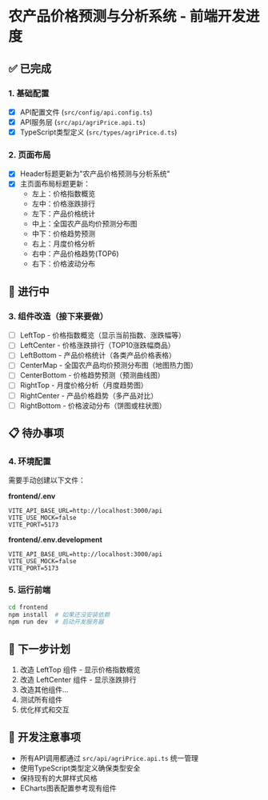 # 农产品价格预测与分析系统 - 前端开发进度

## ✅ 已完成

### 1. 基础配置
- [x] API配置文件 (`src/config/api.config.ts`)
- [x] API服务层 (`src/api/agriPrice.api.ts`)
- [x] TypeScript类型定义 (`src/types/agriPrice.d.ts`)

### 2. 页面布局
- [x] Header标题更新为"农产品价格预测与分析系统"
- [x] 主页面布局标题更新：
  - 左上：价格指数概览
  - 左中：价格涨跌排行  
  - 左下：产品价格统计
  - 中上：全国农产品均价预测分布图
  - 中下：价格趋势预测
  - 右上：月度价格分析
  - 右中：产品价格趋势(TOP6)
  - 右下：价格波动分布

## 🚧 进行中

### 3. 组件改造（接下来要做）
- [ ] LeftTop - 价格指数概览（显示当前指数、涨跌幅等）
- [ ] LeftCenter - 价格涨跌排行（TOP10涨跌幅商品）
- [ ] LeftBottom - 产品价格统计（各类产品价格表格）
- [ ] CenterMap - 全国农产品均价预测分布图（地图热力图）
- [ ] CenterBottom - 价格趋势预测（预测曲线图）
- [ ] RightTop - 月度价格分析（月度趋势图）
- [ ] RightCenter - 产品价格趋势（多产品对比）
- [ ] RightBottom - 价格波动分布（饼图或柱状图）

## 📋 待办事项

### 4. 环境配置
需要手动创建以下文件：

**frontend/.env**
```env
VITE_API_BASE_URL=http://localhost:3000/api
VITE_USE_MOCK=false
VITE_PORT=5173
```

**frontend/.env.development**
```env
VITE_API_BASE_URL=http://localhost:3000/api
VITE_USE_MOCK=false
VITE_PORT=5173
```

### 5. 运行前端
```bash
cd frontend
npm install  # 如果还没安装依赖
npm run dev  # 启动开发服务器
```

## 🎯 下一步计划

1. 改造 LeftTop 组件 - 显示价格指数概览
2. 改造 LeftCenter 组件 - 显示涨跌排行
3. 改造其他组件...
4. 测试所有组件
5. 优化样式和交互

## 📝 开发注意事项

- 所有API调用都通过 `src/api/agriPrice.api.ts` 统一管理
- 使用TypeScript类型定义确保类型安全
- 保持现有的大屏样式风格
- ECharts图表配置参考现有组件

